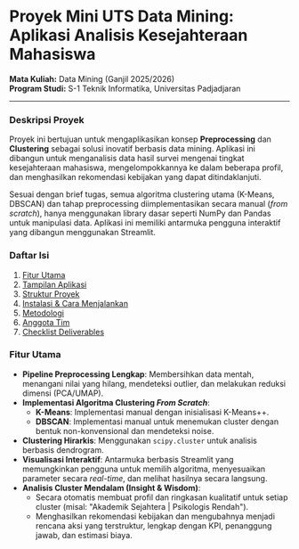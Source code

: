 # Proyek Mini UTS Data Mining: Aplikasi Analisis Kesejahteraan Mahasiswa

**Mata Kuliah:** Data Mining (Ganjil 2025/2026)  
**Program Studi:** S-1 Teknik Informatika, Universitas Padjadjaran

---

### Deskripsi Proyek

Proyek ini bertujuan untuk mengaplikasikan konsep **Preprocessing** dan **Clustering** sebagai solusi inovatif berbasis data mining. Aplikasi ini dibangun untuk menganalisis data hasil survei mengenai tingkat kesejahteraan mahasiswa, mengelompokkannya ke dalam beberapa profil, dan menghasilkan rekomendasi kebijakan yang dapat ditindaklanjuti.

Sesuai dengan brief tugas, semua algoritma clustering utama (K-Means, DBSCAN) dan tahap preprocessing diimplementasikan secara manual (*from scratch*), hanya menggunakan library dasar seperti NumPy dan Pandas untuk manipulasi data. Aplikasi ini memiliki antarmuka pengguna interaktif yang dibangun menggunakan Streamlit.

### Daftar Isi
1. [Fitur Utama](#fitur-utama)
2. [Tampilan Aplikasi](#tampilan-aplikasi)
3. [Struktur Proyek](#struktur-proyek)
4. [Instalasi & Cara Menjalankan](#instalasi--cara-menjalankan)
5. [Metodologi](#metodologi)
6. [Anggota Tim](#anggota-tim)
7. [Checklist Deliverables](#checklist-deliverables)

### Fitur Utama

* **Pipeline Preprocessing Lengkap**: Membersihkan data mentah, menangani nilai yang hilang, mendeteksi outlier, dan melakukan reduksi dimensi (PCA/UMAP).
* **Implementasi Algoritma Clustering *From Scratch***:
    * **K-Means**: Implementasi manual dengan inisialisasi K-Means++.
    * **DBSCAN**: Implementasi manual untuk menemukan cluster dengan bentuk non-konvensional dan mendeteksi noise.
* **Clustering Hirarkis**: Menggunakan `scipy.cluster` untuk analisis berbasis dendrogram.
* **Visualisasi Interaktif**: Antarmuka berbasis Streamlit yang memungkinkan pengguna untuk memilih algoritma, menyesuaikan parameter secara *real-time*, dan melihat hasilnya secara langsung.
* **Analisis Cluster Mendalam (Insight & Wisdom)**:
    * Secara otomatis membuat profil dan ringkasan kualitatif untuk setiap cluster (misal: "Akademik Sejahtera | Psikologis Rendah").
    * Menghasilkan rekomendasi kebijakan dan mengubahnya menjadi rencana aksi yang terstruktur, lengkap dengan KPI, penanggung jawab, dan estimasi biaya.
